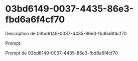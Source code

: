 # 03bd6149-0037-4435-86e3-fbd6a6f4cf70

Description de 03bd6149-0037-4435-86e3-fbd6a6f4cf70

Prompt:

Prompt de 03bd6149-0037-4435-86e3-fbd6a6f4cf70